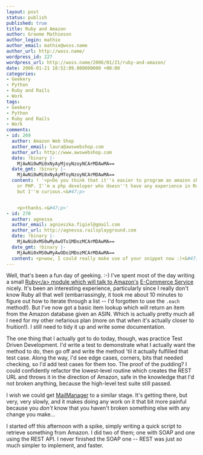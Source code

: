 ```yaml
---
layout: post
status: publish
published: true
title: Ruby and Amazon
author: Graeme Mathieson
author_login: mathie
author_email: mathie@woss.name
author_url: http://woss.name/
wordpress_id: 227
wordpress_url: http://woss.name/2006/01/21/ruby-and-amazon/
date: 2006-01-21 18:52:09.000000000 +00:00
categories:
- Geekery
- Python
- Ruby and Rails
- Work
tags:
- Geekery
- Python
- Ruby and Rails
- Work
comments:
- id: 269
  author: Amazon Web Shop
  author_email: laura@awswebshop.com
  author_url: http://www.awswebshop.com
  date: !binary |-
    MjAwNi0wMi0xNyAyMjoyNzoyNCArMDAwMA==
  date_gmt: !binary |-
    MjAwNi0wMi0xNyAyMToyNzoyNCArMDAwMA==
  content: ! '<p>Do you think that it''s easier to program an amazon shop in Ruby
    or PHP. I''m a php developer who doesn''t have any experience in Ruby myself,
    but I''m curious.<&#47;p>


    <p>thanks.<&#47;p>'
- id: 270
  author: agnessa
  author_email: agnieszka.figiel@gmail.com
  author_url: http://agnessa.railsplayground.com
  date: !binary |-
    MjAwNi0xMS0wMyAwOTo1MDozMCArMDAwMA==
  date_gmt: !binary |-
    MjAwNi0xMS0wMyAwODo1MDozMCArMDAwMA==
  content: <p>wow, I could really make use of your snippet now :)<&#47;p>
---
```

Well, that's been a fun day of geeking. :-)  I've spent most of the day writing a small <a href="http:&#47;&#47;www.ruby-lang.org&#47;">Ruby<&#47;a> module which will talk to [Amazon's](http:&#47;&#47;www.amazon.co.uk&#47;) [E-Commerce Service](http:&#47;&#47;www.amazon.com&#47;gp&#47;aws&#47;landing.html) nicely.  It's been an interesting experience, particularly since I really don't know Ruby all that well (embarrassingly, it took me about 10 minutes to figure out how to iterate through a list -- I'd forgotten to use the `.each` method!).  But I've now got a basic item lookup which will return an item from the Amazon database given an ASIN.  Which is actually pretty much all I need for my other nefarious plan (more on that when it's actually closer to fruition!).  I still need to tidy it up and write some documentation.

The one thing that I actually got to do today, though, was practice Test Driven Development.  I'd write a test to demonstrate what I actually want the method to do, then go off and write the method 'til it actually fulfilled that test case.  Along the way, I'd see edge cases, corners, bits that needed checking, so I'd add test cases for them too.  The proof of the pudding?  I could confidently refactor the lowest-level routine which creates the REST URL and throws it in the direction of Amazon, safe in the knowledge that I'd not broken anything, because the high-level test suite still passed.

I wish we could get [MailManager](http:&#47;&#47;www.logicalware.com&#47;) to a similar stage.  It's getting there, but very, very slowly, and it makes doing any work on it that bit more painful because you *don't* know that you haven't broken something else with any change you make...

I started off this afternoon with a spike, simply writing a quick script to retrieve something from Amazon.  I did two of them; one with SOAP and one using the REST API.  I never finished the SOAP one -- REST was just *so* much simpler to implement, and faster.
